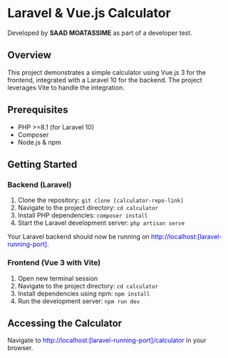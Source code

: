 <h1>Laravel &amp; Vue.js Calculator</h1>
<p>Developed by <strong>SAAD MOATASSIME</strong> as part of a developer test.</p>

<h2>Overview</h2>
<p>This project demonstrates a simple calculator using Vue.js 3 for the frontend, integrated with a Laravel 10 for the backend. The project leverages Vite to handle the integration.</p>

<h2>Prerequisites</h2>
<ul>
    <li>PHP >=8.1 (for Laravel 10)</li>
    <li>Composer</li>
    <li>Node.js &amp; npm</li>
</ul>

<h2>Getting Started</h2>
<h3>Backend (Laravel)</h3>
<ol>
    <li>Clone the repository: <code>git clone [calculator-repo-link]</code></li>
    <li>Navigate to the project directory: <code>cd calculator</code></li>
    <li>Install PHP dependencies: <code>composer install</code></li>
    <li>Start the Laravel development server: <code>php artisan serve</code></li>
</ol>
<p>Your Laravel backend should now be running on <span style="color: blue">http://localhost:[laravel-running-port]</span>.</p>

<h3>Frontend (Vue 3 with Vite)</h3>
<ol>
    <li>Open new terminal session</li>
    <li>Navigate to the project directory: <code>cd calculator</code></li>
    <li>Install dependencies using npm: <code>npm install</code></li>
    <li>Run the development server: <code>npm run dev</code></li>
</ol>

<h2>Accessing the Calculator</h2>
<p>Navigate to <span style="color: blue">http://localhost:[laravel-running-port]/calculator</span> in your browser.</p>
